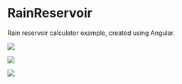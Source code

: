 # RainReservoir

Rain reservoir calculator example, created using Angular.

![](../images/limit.png)

![](../images/gettingFull.png)

![](../images/full.png)
